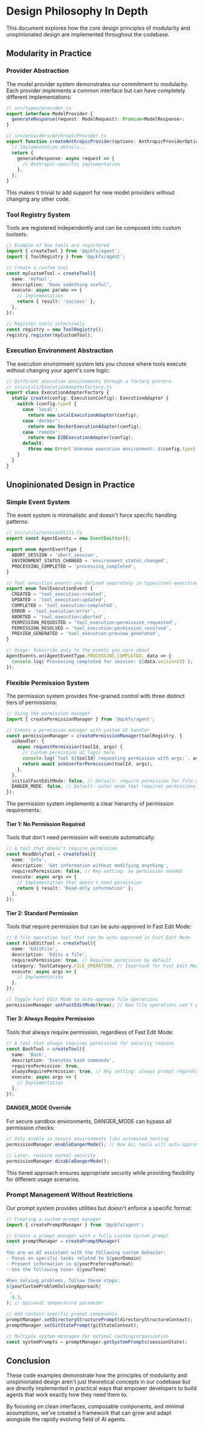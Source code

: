 # Design Philosophy In Depth

This document explores how the core design principles of modularity and unopinionated design are implemented throughout the codebase.

## Modularity in Practice

### Provider Abstraction

The model provider system demonstrates our commitment to modularity. Each provider implements a common interface but can have completely different implementations:

```typescript
// src/types/provider.ts
export interface ModelProvider {
  generateResponse(request: ModelRequest): Promise<ModelResponse>;
}

// src/providers/AnthropicProvider.ts
export function createAnthropicProvider(options: AnthropicProviderOptions): ModelProvider {
  // Implementation details...
  return {
    generateResponse: async request => {
      // Anthropic-specific implementation
    },
  };
}
```

This makes it trivial to add support for new model providers without changing any other code.

### Tool Registry System

Tools are registered independently and can be composed into custom toolsets:

```typescript
// Example of how tools are registered
import { createTool } from '@qckfx/agent';
import { ToolRegistry } from '@qckfx/agent';

// Create a custom tool
const myCustomTool = createTool({
  name: 'myTool',
  description: 'Does something useful',
  execute: async params => {
    // Implementation
    return { result: 'success' };
  },
});

// Register tools selectively
const registry = new ToolRegistry();
registry.register(myCustomTool);
```

### Execution Environment Abstraction

The execution environment system lets you choose where tools execute without changing your agent's core logic:

```typescript
// Different execution environments through a factory pattern
// src/utils/ExecutionAdapterFactory.ts
export class ExecutionAdapterFactory {
  static create(config: ExecutionConfig): ExecutionAdapter {
    switch (config.type) {
      case 'local':
        return new LocalExecutionAdapter(config);
      case 'docker':
        return new DockerExecutionAdapter(config);
      case 'remote':
        return new E2BExecutionAdapter(config);
      default:
        throw new Error(`Unknown execution environment: ${config.type}`);
    }
  }
}
```

## Unopinionated Design in Practice

### Simple Event System

The event system is minimalistic and doesn't force specific handling patterns:

```typescript
// src/utils/sessionUtils.ts
export const AgentEvents = new EventEmitter();

export enum AgentEventType {
  ABORT_SESSION = 'abort_session',
  ENVIRONMENT_STATUS_CHANGED = 'environment_status_changed',
  PROCESSING_COMPLETED = 'processing_completed',
}

// Tool execution events are defined separately in types/tool-execution/index.ts
export enum ToolExecutionEvent {
  CREATED = 'tool_execution:created',
  UPDATED = 'tool_execution:updated',
  COMPLETED = 'tool_execution:completed',
  ERROR = 'tool_execution:error',
  ABORTED = 'tool_execution:aborted',
  PERMISSION_REQUESTED = 'tool_execution:permission_requested',
  PERMISSION_RESOLVED = 'tool_execution:permission_resolved',
  PREVIEW_GENERATED = 'tool_execution:preview_generated',
}

// Usage: Subscribe only to the events you care about
AgentEvents.on(AgentEventType.PROCESSING_COMPLETED, data => {
  console.log(`Processing completed for session: ${data.sessionId}`);
});
```

### Flexible Permission System

The permission system provides fine-grained control with three distinct tiers of permissions:

```typescript
// Using the permission manager
import { createPermissionManager } from '@qckfx/agent';

// Create a permission manager with custom UI handler
const permissionManager = createPermissionManager(toolRegistry, {
  uiHandler: {
    async requestPermission(toolId, args) {
      // Custom permission UI logic here
      console.log(`Tool ${toolId} requesting permission with args:`, args);
      return await askUserForPermission(toolId, args);
    },
  },
  initialFastEditMode: false, // Default: require permission for file operations
  DANGER_MODE: false, // Default: safer mode that requires permissions
});
```

The permission system implements a clear hierarchy of permission requirements:

#### Tier 1: No Permission Required

Tools that don't need permission will execute automatically:

```typescript
// A tool that doesn't require permission
const ReadOnlyTool = createTool({
  name: 'Info',
  description: 'Get information without modifying anything',
  requiresPermission: false, // Key setting: no permission needed
  execute: async args => {
    // Implementation that doesn't need permission
    return { result: 'Read-only information' };
  },
});
```

#### Tier 2: Standard Permission

Tools that require permission but can be auto-approved in Fast Edit Mode:

```typescript
// A file operation tool that can be auto-approved in Fast Edit Mode
const FileEditTool = createTool({
  name: 'EditFile',
  description: 'Edits a file',
  requiresPermission: true, // Requires permission by default
  category: ToolCategory.FILE_OPERATION, // Important for Fast Edit Mode
  execute: async args => {
    // Implementation
  },
});

// Toggle Fast Edit Mode to auto-approve file operations
permissionManager.setFastEditMode(true); // Now file operations won't prompt for permission
```

#### Tier 3: Always Require Permission

Tools that always require permission, regardless of Fast Edit Mode:

```typescript
// A tool that always requires permission for security reasons
const BashTool = createTool({
  name: 'Bash',
  description: 'Executes bash commands',
  requiresPermission: true,
  alwaysRequirePermission: true, // Key setting: always prompt regardless of Fast Edit Mode
  execute: async args => {
    // Implementation
  },
});
```

#### DANGER_MODE Override

For secure sandbox environments, DANGER_MODE can bypass all permission checks:

```typescript
// Only enable in secure environments like automated testing
permissionManager.enableDangerMode(); // Now ALL tools will auto-approve

// Later, restore normal security
permissionManager.disableDangerMode();
```

This tiered approach ensures appropriate security while providing flexibility for different usage scenarios.

### Prompt Management Without Restrictions

Our prompt system provides utilities but doesn't enforce a specific format:

```typescript
// Creating a custom prompt manager
import { createPromptManager } from '@qckfx/agent';

// Create a prompt manager with a fully custom system prompt
const promptManager = createPromptManager(
  `
You are an AI assistant with the following custom behavior:
- Focus on specific tasks related to ${yourDomain}
- Present information in ${yourPreferredFormat}
- Use the following tone: ${yourTone}

When solving problems, follow these steps:
${yourCustomProblemSolvingApproach}
`,
  0.3,
); // Optional temperature parameter

// Add context-specific prompt components
promptManager.setDirectoryStructurePrompt(directoryStructureContext);
promptManager.setGitStatePrompt(gitStateContext);

// Multiple system messages for optimal caching/organization
const systemPrompts = promptManager.getSystemPrompts(sessionState);
```

## Conclusion

These code examples demonstrate how the principles of modularity and unopinionated design aren't just theoretical concepts in our codebase but are directly implemented in practical ways that empower developers to build agents that work exactly how they need them to.

By focusing on clean interfaces, composable components, and minimal assumptions, we've created a framework that can grow and adapt alongside the rapidly evolving field of AI agents.

